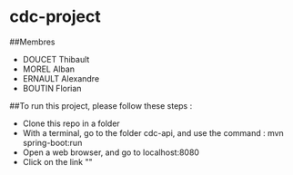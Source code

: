 # cdc-project

##Membres
- DOUCET Thibault
- MOREL Alban
- ERNAULT Alexandre
- BOUTIN Florian

##To run this project, please follow these steps :
- Clone this repo in a folder
- With a terminal, go to the folder cdc-api, and use the command : mvn spring-boot:run
- Open a web browser, and go to localhost:8080
- Click on the link "<root>"
